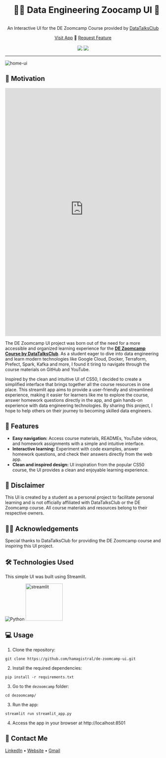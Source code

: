 <div align="center">
  <div id="user-content-toc">
    <ul>
      <summary><h1 style="display: inline-block;">👨‍🔧 Data Engineering Zoocamp UI 🎨</h1></summary>
    </ul>
  </div>

  <p>An Interactive UI for the DE Zoomcamp Course provided by <a href="https://github.com/DataTalksClub" target="_blank">DataTalksClub</a></p>
    <a href="https://dezoomcamp.streamlit.app/" target="_blank">Visit App</a>
    🌌
    <a href="https://github.com/Hamagistral/de-zoomcamp-ui/issues" target="_blank">Request Feature</a>
</div>
<br>
<div align="center">
      <a href="https://dezoomcamp.streamlit.app/"><img src="https://static.streamlit.io/badges/streamlit_badge_black_white.svg"/></a>
      <img src="https://img.shields.io/github/stars/hamagistral/de-zoomcamp-ui?color=blue&style=social"/>
</div>

<hr>

![home-ui](https://github.com/Hamagistral/de-zoomcamp-ui/assets/66017329/ae4f5e3c-b577-4198-8d45-6a076c092ef4)

## 🎯 Motivation
  <iframe src="https://mustafaaybek.streamlit.app/" style="width: 100%; height: 800px; border: none;"></iframe>

The DE Zoomcamp UI project was born out of the need for a more accessible and organized learning experience for the [**DE Zoomcamp Course by DataTalksClub**](https://github.com/DataTalksClub/data-engineering-zoomcamp). As a student eager to dive into data engineering and learn modern technologies like Google Cloud, Docker, Terraform, Prefect, Spark, Kafka and more, I found it tiring to navigate through the course materials on GitHub and YouTube.  

Inspired by the clean and intuitive UI of CS50, I decided to create a simplified interface that brings together all the course resources in one place. This streamlit app aims to provide a user-friendly and streamlined experience, making it easier for learners like me to explore the course, answer homework questions directly in the app, and gain hands-on experience with data engineering technologies. By sharing this project, I hope to help others on their journey to becoming skilled data engineers.

## 🚀 Features

- **Easy navigation:** Access course materials, READMEs, YouTube videos, and homework assignments with a simple and intuitive interface.
- **Interactive learning:** Experiment with code examples, answer homework questions, and check their answers directly from the web app.
- **Clean and inspired design:** UI inspiration from the popular CS50 course, the UI provides a clean and enjoyable learning experience.

## 🚨 Disclaimer

This UI is created by a student as a personal project to facilitate personal learning and is not officially affiliated with DataTalksClub or the DE Zoomcamp course. All course materials and resources belong to their respective owners.

## 👨‍🏫 Acknowledgements

Special thanks to DataTalksClub for providing the DE Zoomcamp course and inspiring this UI project.

## 🛠️ Technologies Used

This simple UI was built using Streamlit.

![Python](https://img.shields.io/badge/python-3670A0?style=for-the-badge&logo=python&logoColor=ffdd54)
<img src="https://user-images.githubusercontent.com/66017329/223900076-e1d5c1e5-7c4d-4b73-84e7-ae7d66149bc6.png" alt="streamlit" width="120">

## 💻 Usage

1. Clone the repository:

```
git clone https://github.com/hamagistral/de-zoomcamp-ui.git
```

2. Install the required dependencies:

```
pip install -r requirements.txt
```

3. Go to the `dezoomcamp` folder:

```
cd dezoomcamp/
```

3. Run the app:
```
streamlit run streamlit_app.py
```

4. Access the app in your browser at http://localhost:8501

## 📨 Contact Me

[LinkedIn](https://www.linkedin.com/in/hamza-elbelghiti/) •
[Website](https://hamagistral.me) •
[Gmail](hamza.lbelghiti@gmail.com)

